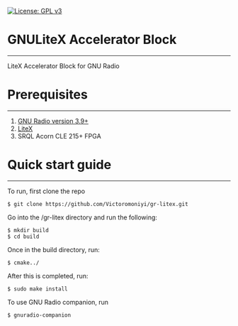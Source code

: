 [![License: GPL v3](https://img.shields.io/badge/License-GPLv3-blue.svg)](https://www.gnu.org/licenses/gpl-3.0)

# GNULiteX Accelerator Block

-------------

LiteX Accelerator Block for GNU Radio


# Prerequisites

-------------

1. [GNU Radio version 3.9+](https://github.com/gnuradio/gnuradio)
2. [LiteX](https://github.com/enjoy-digital/litex)
3. SRQL Acorn CLE 215+ FPGA


# Quick start guide

-------------

To run, first clone the repo
```
$ git clone https://github.com/Victoromoniyi/gr-litex.git
```
Go into the /gr-litex directory and run the following:

```
$ mkdir build
$ cd build
```
Once in the build directory, run:
```
$ cmake../
```
After this is completed, run:
```
$ sudo make install
```

To use GNU Radio companion, run
```
$ gnuradio-companion
```
